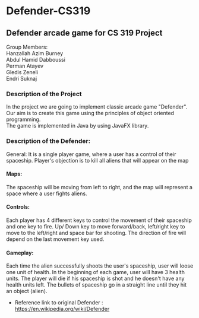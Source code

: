 # Defender-CS319
## Defender arcade game for CS 319 Project

Group Members:\
Hanzallah Azim Burney\
Abdul Hamid Dabboussi\
Perman Atayev\
Gledis Zeneli\
Endri Suknaj


### Description of the Project
In the project we are going to implement classic arcade game "Defender".\
Our aim is to create this game using the principles of object oriented programming.\
The game is implemented in Java by using JavaFX library.

### Description of the Defender:
General:
It is a single player game, where a user has a control of their spaceship. Player's objection is to kill all aliens that will appear on the map

#### Maps:
The spaceship will be moving from left to right, and the map will represent a space where a user fights aliens.

#### Controls:
Each player has 4 different keys to control the movement of their spaceship and one key to fire. Up/ Down key to move forward/back, left/right key to move to the left/right and space bar for shooting. The direction of fire will depend on the last movement key used.

#### Gameplay:
Each time the alien successfully shoots the user's spaceship, user will loose one unit of health. In the beginning of each game, user will have 3 health units. The player will die if his spaceship is shot and he doesn't have any health units left. The bullets of spaceship go in a straight line until they hit an object (alien). 

* Reference link to original Defender : https://en.wikipedia.org/wiki/Defender
